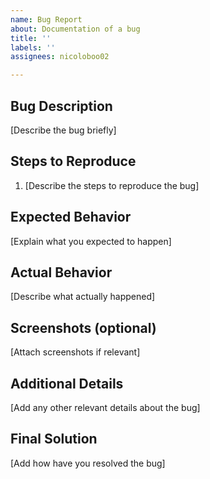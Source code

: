 ```yaml
---
name: Bug Report
about: Documentation of a bug
title: ''
labels: ''
assignees: nicoloboo02

---
```


## Bug Description
[Describe the bug briefly]
## Steps to Reproduce
1. [Describe the steps to reproduce the bug]
## Expected Behavior
[Explain what you expected to happen]
## Actual Behavior
[Describe what actually happened]
## Screenshots (optional)
[Attach screenshots if relevant]
## Additional Details
[Add any other relevant details about the bug]
## Final Solution
[Add how have you resolved the bug]
